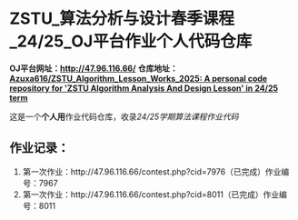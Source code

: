 # ZSTU_算法分析与设计春季课程_24/25_OJ平台作业个人代码仓库

**OJ平台网址：http://47.96.116.66/**
**仓库地址：[Azuxa616/ZSTU_Algorithm_Lesson_Works_2025: A personal code repository for 'ZSTU Algorithm Analysis And Design Lesson' in 24/25 term](https://github.com/Azuxa616/ZSTU_Algorithm_Lesson_Works_2025)**

这是一个**个人用**作业代码仓库，收录*24/25学期算法课程作业代码*

## 作业记录：

<ol>
<li>第一次作业：http://47.96.116.66/contest.php?cid=7976（已完成）作业编号：7967</li>
<li>第一次作业：http://47.96.116.66/contest.php?cid=8011（已完成）作业编号：8011</li>
</ol>



